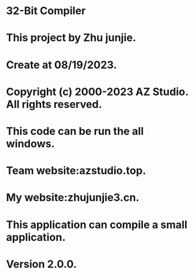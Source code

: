 # 32-Bit Compiler
# This project by Zhu junjie.
# Create at 08/19/2023.
# Copyright (c) 2000-2023 AZ Studio. All rights reserved.
# This code can be run the all windows.
# Team website:azstudio.top.
# My website:zhujunjie3.cn.
# This application can compile a small application.
# Version 2.0.0.
